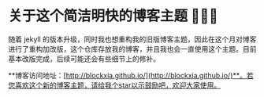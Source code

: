 # 关于这个简洁明快的博客主题 🤘🤘🤘


随着 jekyll 的版本升级，同时我也想重构我的旧版博客主题，因此在这个月对博客进行了重构加改版，这个仓库存放我的博客，并且我也会一直使用这个主题。目前基本改版完成，后续可能还会有些细节上的修补。

**博客访问地址：[http://blockxia.github.io/](http://blockxia.github.io/)**。若您喜欢这个新的博客主题，请给我个star以示鼓励吧，欢迎大家使用。


